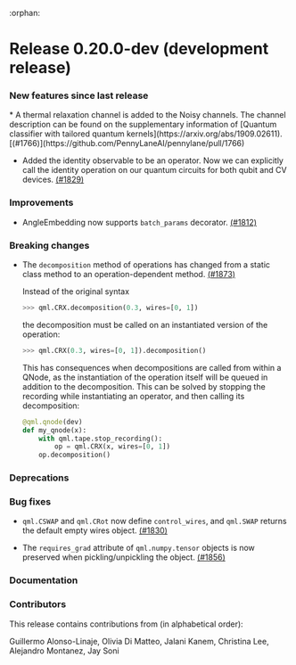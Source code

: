 :orphan:

# Release 0.20.0-dev (development release)

<h3>New features since last release</h3>
* A thermal relaxation channel is added to the Noisy channels. The channel description can be 
  found on the supplementary information of [Quantum classifier with tailored quantum kernels](https://arxiv.org/abs/1909.02611).
  [(#1766)](https://github.com/PennyLaneAI/pennylane/pull/1766)
  
* Added the identity observable to be an operator. Now we can explicitly call the identity 
  operation on our quantum circuits for both qubit and CV devices.
  [(#1829)](https://github.com/PennyLaneAI/pennylane/pull/1829) 

<h3>Improvements</h3>

* AngleEmbedding now supports `batch_params` decorator. [(#1812)](https://github.com/PennyLaneAI/pennylane/pull/1812)

<h3>Breaking changes</h3>

* The `decomposition` method of operations has changed from a static
  class method to an operation-dependent method.
  [(#1873)](https://github.com/PennyLaneAI/pennylane/pull/1873)

  Instead of the original syntax

  ```python
  >>> qml.CRX.decomposition(0.3, wires=[0, 1])
  ```

  the decomposition must be called on an instantiated version of the operation:

  ```python
  >>> qml.CRX(0.3, wires=[0, 1]).decomposition()
  ```

  This has consequences when decompositions are called from within a
  QNode, as the instantiation of the operation itself will be queued in addition
  to the decomposition. This can be solved by stopping the recording
  while instantiating an operator, and then calling its decomposition:

  ```python
  @qml.qnode(dev)
  def my_qnode(x):
      with qml.tape.stop_recording():
          op = qml.CRX(x, wires=[0, 1])
      op.decomposition()
  ```

<h3>Deprecations</h3>

<h3>Bug fixes</h3>

* `qml.CSWAP` and `qml.CRot` now define `control_wires`, and `qml.SWAP` 
  returns the default empty wires object.
  [(#1830)](https://github.com/PennyLaneAI/pennylane/pull/1830)

* The `requires_grad` attribute of `qml.numpy.tensor` objects is now
  preserved when pickling/unpickling the object.
  [(#1856)](https://github.com/PennyLaneAI/pennylane/pull/1856)

<h3>Documentation</h3>

<h3>Contributors</h3>

This release contains contributions from (in alphabetical order): 

Guillermo Alonso-Linaje, Olivia Di Matteo, Jalani Kanem, Christina Lee, Alejandro Montanez, Jay Soni
